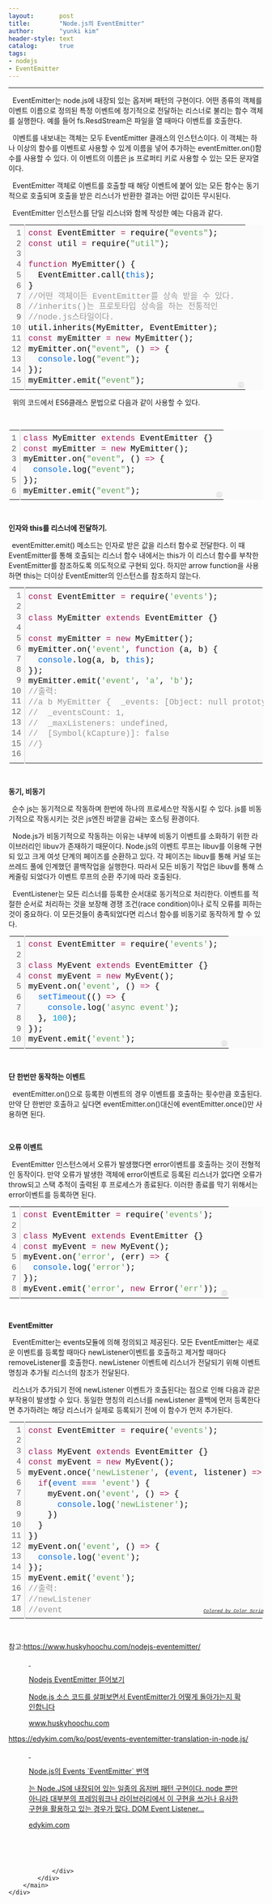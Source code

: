 ```yaml
---
layout:       post
title:        "Node.js의 EventEmitter"
author:       "yunki kim"
header-style: text
catalog:      true
tags: 
- nodejs
- EventEmitter
---
```


<head></head>
<body id="tt-body-page" class="">
<div id="wrap" class="wrap-right">
    <div id="container">
        <main class="main ">
            <div class="area-main">
                <div class="area-view">
                    <div class="article-header"></div>
                    <hr>
                    <div class="article-view">
                        <div class="contents_style">
                            <p data-ke-size="size16">&nbsp; EventEmitter는 node.js에 내장되 있는 옵저버 패턴의 구현이다. 어떤 종류의 객체를 이벤트 이름으로 정의된 특정 이벤트에 정기적으로 전달하는 리스너로 불리는 함수 객체를 실행한다. 예를 들어 fs.ResdStream은 파일을 열 때마다 이벤트를 호출한다.&nbsp;</p>
<p data-ke-size="size16">&nbsp; 이벤트를 내보내는 객체는 모두 EventEmitter 클래스의 인스턴스이다. 이 객체는 하나 이상의 함수를 이벤트로 사용할 수 있게 이름을 넣어 추가하는 eventEmitter.on()함수를 사용할 수 있다. 이 이벤트의 이름은 js 프로퍼티 키로 사용할 수 있는 모든 문자열이다.&nbsp;</p>
<p data-ke-size="size16">&nbsp; EventEmitter 객체로 이벤트를 호출할 때 해당 이벤트에 붙어 있는 모든 함수는 동기적으로 호출되며 호출을 받은 리스너가 반환한 결과는 어떤 값이든 무시된다.&nbsp;</p>
<p data-ke-size="size16">&nbsp; EventEmitter 인스턴스를 단일 리스너와 함께 작성한 예는 다음과 같다.</p>
<div class="colorscripter-code" style="color: #010101; font-family: Consolas, 'Liberation Mono', Menlo, Courier, monospace !important; position: relative !important; overflow: auto;">
<table class="colorscripter-code-table" style="margin: 0; padding: 0; border: none; background-color: #fafafa; border-radius: 4px;" cellspacing="0" cellpadding="0" data-ke-align="alignLeft">
<tbody>
<tr>
<td style="padding: 6px; border-right: 2px solid #e5e5e5;">
<div style="margin: 0; padding: 0; word-break: normal; text-align: right; color: #666; font-family: Consolas, 'Liberation Mono', Menlo, Courier, monospace !important; line-height: 130%;">
<div style="line-height: 130%;">1</div>
<div style="line-height: 130%;">2</div>
<div style="line-height: 130%;">3</div>
<div style="line-height: 130%;">4</div>
<div style="line-height: 130%;">5</div>
<div style="line-height: 130%;">6</div>
<div style="line-height: 130%;">7</div>
<div style="line-height: 130%;">8</div>
<div style="line-height: 130%;">9</div>
<div style="line-height: 130%;">10</div>
<div style="line-height: 130%;">11</div>
<div style="line-height: 130%;">12</div>
<div style="line-height: 130%;">13</div>
<div style="line-height: 130%;">14</div>
<div style="line-height: 130%;">15</div>
</div>
</td>
<td style="padding: 6px 0; text-align: left;">
<div style="margin: 0; padding: 0; color: #010101; font-family: Consolas, 'Liberation Mono', Menlo, Courier, monospace !important; line-height: 130%;">
<div style="padding: 0 6px; white-space: pre; line-height: 130%;"><span style="color: #a71d5d;">const</span>&nbsp;EventEmitter&nbsp;<span style="color: #ff3399;"></span><span style="color: #a71d5d;">=</span>&nbsp;require(<span style="color: #63a35c;">"events"</span>);</div>
<div style="padding: 0 6px; white-space: pre; line-height: 130%;"><span style="color: #a71d5d;">const</span>&nbsp;util&nbsp;<span style="color: #ff3399;"></span><span style="color: #a71d5d;">=</span>&nbsp;require(<span style="color: #63a35c;">"util"</span>);</div>
<div style="padding: 0 6px; white-space: pre; line-height: 130%;">&nbsp;</div>
<div style="padding: 0 6px; white-space: pre; line-height: 130%;"><span style="color: #a71d5d;">function</span>&nbsp;MyEmitter()&nbsp;{</div>
<div style="padding: 0 6px; white-space: pre; line-height: 130%;">&nbsp;&nbsp;EventEmitter.call(<span style="color: #066de2;">this</span>);</div>
<div style="padding: 0 6px; white-space: pre; line-height: 130%;">}</div>
<div style="padding: 0 6px; white-space: pre; line-height: 130%;"><span style="color: #999999;">//어떤&nbsp;객체이든&nbsp;EventEmitter를&nbsp;상속&nbsp;받을&nbsp;수&nbsp;있다.</span></div>
<div style="padding: 0 6px; white-space: pre; line-height: 130%;"><span style="color: #999999;">//inherits()는&nbsp;프로토타입&nbsp;상속을&nbsp;하는&nbsp;전통적인</span></div>
<div style="padding: 0 6px; white-space: pre; line-height: 130%;"><span style="color: #999999;">//node.js스타일이다.</span></div>
<div style="padding: 0 6px; white-space: pre; line-height: 130%;">util.inherits(MyEmitter,&nbsp;EventEmitter);</div>
<div style="padding: 0 6px; white-space: pre; line-height: 130%;"><span style="color: #a71d5d;">const</span>&nbsp;myEmitter&nbsp;<span style="color: #ff3399;"></span><span style="color: #a71d5d;">=</span>&nbsp;<span style="color: #a71d5d;">new</span>&nbsp;MyEmitter();</div>
<div style="padding: 0 6px; white-space: pre; line-height: 130%;">myEmitter.on(<span style="color: #63a35c;">"event"</span>,&nbsp;()&nbsp;<span style="color: #ff3399;"></span><span style="color: #a71d5d;">=</span><span style="color: #ff3399;"></span><span style="color: #a71d5d;">&gt;</span>&nbsp;{</div>
<div style="padding: 0 6px; white-space: pre; line-height: 130%;">&nbsp;&nbsp;<span style="color: #066de2;">console</span>.log(<span style="color: #63a35c;">"event"</span>);</div>
<div style="padding: 0 6px; white-space: pre; line-height: 130%;">});</div>
<div style="padding: 0 6px; white-space: pre; line-height: 130%;">myEmitter.emit(<span style="color: #63a35c;">"event"</span>);</div>
</div>
</td>
<td style="vertical-align: bottom; padding: 0 2px 4px 0;"><a style="text-decoration: none; color: white;" href="http://colorscripter.com/info#e" target="_blank" rel="noopener"><span style="font-size: 9px; word-break: normal; background-color: #e5e5e5; color: white; border-radius: 10px; padding: 1px;">cs</span></a></td>
</tr>
</tbody>
</table>
</div>
<p data-ke-size="size16">&nbsp; 위의 코드에서 ES6클래스 문법으로 다음과 같이 사용할 수 있다.</p>
<p data-ke-size="size16">&nbsp;</p>
<div class="colorscripter-code" style="color: #010101; font-family: Consolas, 'Liberation Mono', Menlo, Courier, monospace !important; position: relative !important; overflow: auto;">
<table class="colorscripter-code-table" style="margin: 0; padding: 0; border: none; background-color: #fafafa; border-radius: 4px;" cellspacing="0" cellpadding="0" data-ke-align="alignLeft">
<tbody>
<tr>
<td style="padding: 6px; border-right: 2px solid #e5e5e5;">
<div style="margin: 0; padding: 0; word-break: normal; text-align: right; color: #666; font-family: Consolas, 'Liberation Mono', Menlo, Courier, monospace !important; line-height: 130%;">
<div style="line-height: 130%;">1</div>
<div style="line-height: 130%;">2</div>
<div style="line-height: 130%;">3</div>
<div style="line-height: 130%;">4</div>
<div style="line-height: 130%;">5</div>
<div style="line-height: 130%;">6</div>
</div>
</td>
<td style="padding: 6px 0; text-align: left;">
<div style="margin: 0; padding: 0; color: #010101; font-family: Consolas, 'Liberation Mono', Menlo, Courier, monospace !important; line-height: 130%;">
<div style="padding: 0 6px; white-space: pre; line-height: 130%;"><span style="color: #a71d5d;">class</span>&nbsp;MyEmitter&nbsp;<span style="color: #a71d5d;">extends</span>&nbsp;EventEmitter&nbsp;{}</div>
<div style="padding: 0 6px; white-space: pre; line-height: 130%;"><span style="color: #a71d5d;">const</span>&nbsp;myEmitter&nbsp;<span style="color: #ff3399;"></span><span style="color: #a71d5d;">=</span>&nbsp;<span style="color: #a71d5d;">new</span>&nbsp;MyEmitter();</div>
<div style="padding: 0 6px; white-space: pre; line-height: 130%;">myEmitter.on(<span style="color: #63a35c;">"event"</span>,&nbsp;()&nbsp;<span style="color: #ff3399;"></span><span style="color: #a71d5d;">=</span><span style="color: #ff3399;"></span><span style="color: #a71d5d;">&gt;</span>&nbsp;{</div>
<div style="padding: 0 6px; white-space: pre; line-height: 130%;">&nbsp;&nbsp;<span style="color: #066de2;">console</span>.log(<span style="color: #63a35c;">"event"</span>);</div>
<div style="padding: 0 6px; white-space: pre; line-height: 130%;">});</div>
<div style="padding: 0 6px; white-space: pre; line-height: 130%;">myEmitter.emit(<span style="color: #63a35c;">"event"</span>);</div>
</div>
</td>
<td style="vertical-align: bottom; padding: 0 2px 4px 0;"><a style="text-decoration: none; color: white;" href="http://colorscripter.com/info#e" target="_blank" rel="noopener"><span style="font-size: 9px; word-break: normal; background-color: #e5e5e5; color: white; border-radius: 10px; padding: 1px;">cs</span></a></td>
</tr>
</tbody>
</table>
</div>
<p data-ke-size="size16">&nbsp;</p>
<p data-ke-size="size16"><b>인자와 this를 리스너에 전달하기.</b></p>
<p data-ke-size="size16"><b>&nbsp;&nbsp;</b>eventEmitter.emit() 메소드는 인자로 받은 값을 리스터 함수로 전달한다. 이 때 EventEmitter를 통해 호출되는 리스너 함수 내에서는 this가 이 리스너 함수를 부착한 EventEmitter를 참조하도록 의도적으로 구현되 있다. 하지만 arrow function을 사용하면 this는 더이상 EventEmitter의 인스턴스를 참조하지 않는다.</p>
<div class="colorscripter-code" style="color: #010101; font-family: Consolas, 'Liberation Mono', Menlo, Courier, monospace !important; position: relative !important; overflow: auto;">
<table class="colorscripter-code-table" style="margin: 0; padding: 0; border: none; background-color: #fafafa; border-radius: 4px;" cellspacing="0" cellpadding="0" data-ke-align="alignLeft">
<tbody>
<tr>
<td style="padding: 6px; border-right: 2px solid #e5e5e5;">
<div style="margin: 0; padding: 0; word-break: normal; text-align: right; color: #666; font-family: Consolas, 'Liberation Mono', Menlo, Courier, monospace !important; line-height: 130%;">
<div style="line-height: 130%;">1</div>
<div style="line-height: 130%;">2</div>
<div style="line-height: 130%;">3</div>
<div style="line-height: 130%;">4</div>
<div style="line-height: 130%;">5</div>
<div style="line-height: 130%;">6</div>
<div style="line-height: 130%;">7</div>
<div style="line-height: 130%;">8</div>
<div style="line-height: 130%;">9</div>
<div style="line-height: 130%;">10</div>
<div style="line-height: 130%;">11</div>
<div style="line-height: 130%;">12</div>
<div style="line-height: 130%;">13</div>
<div style="line-height: 130%;">14</div>
<div style="line-height: 130%;">15</div>
<div style="line-height: 130%;">16</div>
</div>
</td>
<td style="padding: 6px 0; text-align: left;">
<div style="margin: 0; padding: 0; color: #010101; font-family: Consolas, 'Liberation Mono', Menlo, Courier, monospace !important; line-height: 130%;">
<div style="padding: 0 6px; white-space: pre; line-height: 130%;"><span style="color: #a71d5d;">const</span>&nbsp;EventEmitter&nbsp;<span style="color: #ff3399;"></span><span style="color: #a71d5d;">=</span>&nbsp;require(<span style="color: #63a35c;">'events'</span>);</div>
<div style="padding: 0 6px; white-space: pre; line-height: 130%;">&nbsp;</div>
<div style="padding: 0 6px; white-space: pre; line-height: 130%;"><span style="color: #a71d5d;">class</span>&nbsp;MyEmitter&nbsp;<span style="color: #a71d5d;">extends</span>&nbsp;EventEmitter&nbsp;{}</div>
<div style="padding: 0 6px; white-space: pre; line-height: 130%;">&nbsp;</div>
<div style="padding: 0 6px; white-space: pre; line-height: 130%;"><span style="color: #a71d5d;">const</span>&nbsp;myEmitter&nbsp;<span style="color: #ff3399;"></span><span style="color: #a71d5d;">=</span>&nbsp;<span style="color: #a71d5d;">new</span>&nbsp;MyEmitter();</div>
<div style="padding: 0 6px; white-space: pre; line-height: 130%;">myEmitter.on(<span style="color: #63a35c;">'event'</span>,&nbsp;<span style="color: #a71d5d;">function</span>&nbsp;(a,&nbsp;b)&nbsp;{</div>
<div style="padding: 0 6px; white-space: pre; line-height: 130%;">&nbsp;&nbsp;<span style="color: #066de2;">console</span>.log(a,&nbsp;b,&nbsp;<span style="color: #066de2;">this</span>);</div>
<div style="padding: 0 6px; white-space: pre; line-height: 130%;">});</div>
<div style="padding: 0 6px; white-space: pre; line-height: 130%;">myEmitter.emit(<span style="color: #63a35c;">'event'</span>,&nbsp;<span style="color: #63a35c;">'a'</span>,&nbsp;<span style="color: #63a35c;">'b'</span>);</div>
<div style="padding: 0 6px; white-space: pre; line-height: 130%;"><span style="color: #999999;">//출력:&nbsp;</span></div>
<div style="padding: 0 6px; white-space: pre; line-height: 130%;"><span style="color: #999999;">//a&nbsp;b&nbsp;MyEmitter&nbsp;{&nbsp;&nbsp;_events:&nbsp;[Object:&nbsp;null&nbsp;prototype]&nbsp;{&nbsp;event:&nbsp;[Function&nbsp;(anonymous)]&nbsp;},</span></div>
<div style="padding: 0 6px; white-space: pre; line-height: 130%;"><span style="color: #999999;">//&nbsp;&nbsp;_eventsCount:&nbsp;1,</span></div>
<div style="padding: 0 6px; white-space: pre; line-height: 130%;"><span style="color: #999999;">//&nbsp;&nbsp;_maxListeners:&nbsp;undefined,</span></div>
<div style="padding: 0 6px; white-space: pre; line-height: 130%;"><span style="color: #999999;">//&nbsp;&nbsp;[Symbol(kCapture)]:&nbsp;false</span></div>
<div style="padding: 0 6px; white-space: pre; line-height: 130%;"><span style="color: #999999;">//}</span></div>
<div style="padding: 0 6px; white-space: pre; line-height: 130%;">&nbsp;</div>
</div>
<div style="text-align: right; margin-top: -13px; margin-right: 5px; font-size: 9px; font-style: italic;"><a style="color: #e5e5e5text-decoration:none;" href="http://colorscripter.com/info#e" target="_blank" rel="noopener">Colored by Color Scripter</a></div>
</td>
<td style="vertical-align: bottom; padding: 0 2px 4px 0;"><a style="text-decoration: none; color: white;" href="http://colorscripter.com/info#e" target="_blank" rel="noopener"><span style="font-size: 9px; word-break: normal; background-color: #e5e5e5; color: white; border-radius: 10px; padding: 1px;">cs</span></a></td>
</tr>
</tbody>
</table>
</div>
<p data-ke-size="size16">&nbsp;</p>
<p data-ke-size="size16"><b>동기, 비동기</b></p>
<p data-ke-size="size16"><b>&nbsp;&nbsp;</b>순수 js는 동기적으로 작동하며 한번에 하나의 프로세스만 작동시킬 수 있다. js를 비동기적으로 작동시키는 것은 js엔진 바깥을 감싸는 호스팅 환경이다.&nbsp;</p>
<p data-ke-size="size16">&nbsp; Node.js가 비동기적으로 작동하는 이유는 내부에 비동기 이벤트를 소화하기 위한 라이브러리인 libuv가 존재하기 때문이다. Node.js의 이벤트 루프는 libuv를 이용해 구현되 있고 크게 여섯 단계의 페이즈를 순환하고 있다. 각 페이즈는 libuv를 통해 커널 또는 쓰레드 풀에 인계했던 콜백작업을 실행한다. 따라서 모든 비동기 작업은 libuv를 통해 스케줄링 되었다가 이벤트 루프의 순환 주기에 따라 호출된다.</p>
<p data-ke-size="size16">&nbsp; EventListener는 모든 리스너를 등록한 순서대로 동기적으로 처리한다. 이벤트를 적절한 순서로 처리하는 것을 보장해 경쟁 조건(race condition)이나 로직 오류를 피하는 것이 중요하다. 이 모든것들이 충족되었다면 리스너 함수를 비동기로 동작하게 할 수 있다.</p>
<div class="colorscripter-code" style="color: #010101; font-family: Consolas, 'Liberation Mono', Menlo, Courier, monospace !important; position: relative !important; overflow: auto;">
<table class="colorscripter-code-table" style="margin: 0; padding: 0; border: none; background-color: #fafafa; border-radius: 4px;" cellspacing="0" cellpadding="0" data-ke-align="alignLeft">
<tbody>
<tr>
<td style="padding: 6px; border-right: 2px solid #e5e5e5;">
<div style="margin: 0; padding: 0; word-break: normal; text-align: right; color: #666; font-family: Consolas, 'Liberation Mono', Menlo, Courier, monospace !important; line-height: 130%;">
<div style="line-height: 130%;">1</div>
<div style="line-height: 130%;">2</div>
<div style="line-height: 130%;">3</div>
<div style="line-height: 130%;">4</div>
<div style="line-height: 130%;">5</div>
<div style="line-height: 130%;">6</div>
<div style="line-height: 130%;">7</div>
<div style="line-height: 130%;">8</div>
<div style="line-height: 130%;">9</div>
<div style="line-height: 130%;">10</div>
</div>
</td>
<td style="padding: 6px 0; text-align: left;">
<div style="margin: 0; padding: 0; color: #010101; font-family: Consolas, 'Liberation Mono', Menlo, Courier, monospace !important; line-height: 130%;">
<div style="padding: 0 6px; white-space: pre; line-height: 130%;"><span style="color: #a71d5d;">const</span>&nbsp;EventEmitter&nbsp;<span style="color: #ff3399;"></span><span style="color: #a71d5d;">=</span>&nbsp;require(<span style="color: #63a35c;">'events'</span>);</div>
<div style="padding: 0 6px; white-space: pre; line-height: 130%;">&nbsp;</div>
<div style="padding: 0 6px; white-space: pre; line-height: 130%;"><span style="color: #a71d5d;">class</span>&nbsp;MyEvent&nbsp;<span style="color: #a71d5d;">extends</span>&nbsp;EventEmitter&nbsp;{}</div>
<div style="padding: 0 6px; white-space: pre; line-height: 130%;"><span style="color: #a71d5d;">const</span>&nbsp;myEvent&nbsp;<span style="color: #ff3399;"></span><span style="color: #a71d5d;">=</span>&nbsp;<span style="color: #a71d5d;">new</span>&nbsp;MyEvent();</div>
<div style="padding: 0 6px; white-space: pre; line-height: 130%;">myEvent.on(<span style="color: #63a35c;">'event'</span>,&nbsp;()&nbsp;<span style="color: #ff3399;"></span><span style="color: #a71d5d;">=</span><span style="color: #ff3399;"></span><span style="color: #a71d5d;">&gt;</span>&nbsp;{</div>
<div style="padding: 0 6px; white-space: pre; line-height: 130%;">&nbsp;&nbsp;<span style="color: #066de2;">setTimeout</span>(()&nbsp;<span style="color: #ff3399;"></span><span style="color: #a71d5d;">=</span><span style="color: #ff3399;"></span><span style="color: #a71d5d;">&gt;</span>&nbsp;{</div>
<div style="padding: 0 6px; white-space: pre; line-height: 130%;">&nbsp;&nbsp;&nbsp;&nbsp;<span style="color: #066de2;">console</span>.log(<span style="color: #63a35c;">'async&nbsp;event'</span>);</div>
<div style="padding: 0 6px; white-space: pre; line-height: 130%;">&nbsp;&nbsp;},&nbsp;<span style="color: #0099cc;">100</span>);</div>
<div style="padding: 0 6px; white-space: pre; line-height: 130%;">});</div>
<div style="padding: 0 6px; white-space: pre; line-height: 130%;">myEvent.emit(<span style="color: #63a35c;">'event'</span>);</div>
</div>
</td>
<td style="vertical-align: bottom; padding: 0 2px 4px 0;"><a style="text-decoration: none; color: white;" href="http://colorscripter.com/info#e" target="_blank" rel="noopener"><span style="font-size: 9px; word-break: normal; background-color: #e5e5e5; color: white; border-radius: 10px; padding: 1px;">cs</span></a></td>
</tr>
</tbody>
</table>
</div>
<p data-ke-size="size16">&nbsp;</p>
<p data-ke-size="size16"><b>단 한번만 동작하는 이벤트</b></p>
<p data-ke-size="size16">&nbsp; eventEmitter.on()으로 등록한 이벤트의 경우 이벤트를 호출하는 횟수만큼 호출된다. 만약 단 한번만 호출하고 싶다면 eventEmitter.on()대신에 eventEmitter.once()만 사용하면 된다.&nbsp;</p>
<p data-ke-size="size16">&nbsp;</p>
<p data-ke-size="size16"><b>오류 이벤트</b></p>
<p data-ke-size="size16"><b>&nbsp;&nbsp;</b>EventEmitter 인스턴스에서 오류가 발생했다면 error이벤트를 호출하는 것이 전형적인 동작이다. 만약 오류가 발생한 객체에 error이벤트로 등록된 리스너가 없다면 오류가 throw되고 스택 추적이 출력된 후 프로세스가 종료된다. 이러한 종료를 막기 위해서는 error이벤트를 등록하면 된다.&nbsp;</p>
<div class="colorscripter-code" style="color: #010101; font-family: Consolas, 'Liberation Mono', Menlo, Courier, monospace !important; position: relative !important; overflow: auto;">
<table class="colorscripter-code-table" style="margin: 0; padding: 0; border: none; background-color: #fafafa; border-radius: 4px;" cellspacing="0" cellpadding="0" data-ke-align="alignLeft">
<tbody>
<tr>
<td style="padding: 6px; border-right: 2px solid #e5e5e5;">
<div style="margin: 0; padding: 0; word-break: normal; text-align: right; color: #666; font-family: Consolas, 'Liberation Mono', Menlo, Courier, monospace !important; line-height: 130%;">
<div style="line-height: 130%;">1</div>
<div style="line-height: 130%;">2</div>
<div style="line-height: 130%;">3</div>
<div style="line-height: 130%;">4</div>
<div style="line-height: 130%;">5</div>
<div style="line-height: 130%;">6</div>
<div style="line-height: 130%;">7</div>
<div style="line-height: 130%;">8</div>
</div>
</td>
<td style="padding: 6px 0; text-align: left;">
<div style="margin: 0; padding: 0; color: #010101; font-family: Consolas, 'Liberation Mono', Menlo, Courier, monospace !important; line-height: 130%;">
<div style="padding: 0 6px; white-space: pre; line-height: 130%;"><span style="color: #a71d5d;">const</span>&nbsp;EventEmitter&nbsp;<span style="color: #ff3399;"></span><span style="color: #a71d5d;">=</span>&nbsp;require(<span style="color: #63a35c;">'events'</span>);</div>
<div style="padding: 0 6px; white-space: pre; line-height: 130%;">&nbsp;</div>
<div style="padding: 0 6px; white-space: pre; line-height: 130%;"><span style="color: #a71d5d;">class</span>&nbsp;MyEvent&nbsp;<span style="color: #a71d5d;">extends</span>&nbsp;EventEmitter&nbsp;{}</div>
<div style="padding: 0 6px; white-space: pre; line-height: 130%;"><span style="color: #a71d5d;">const</span>&nbsp;myEvent&nbsp;<span style="color: #ff3399;"></span><span style="color: #a71d5d;">=</span>&nbsp;<span style="color: #a71d5d;">new</span>&nbsp;MyEvent();</div>
<div style="padding: 0 6px; white-space: pre; line-height: 130%;">myEvent.on(<span style="color: #63a35c;">'error'</span>,&nbsp;(err)&nbsp;<span style="color: #ff3399;"></span><span style="color: #a71d5d;">=</span><span style="color: #ff3399;"></span><span style="color: #a71d5d;">&gt;</span>&nbsp;{</div>
<div style="padding: 0 6px; white-space: pre; line-height: 130%;">&nbsp;&nbsp;<span style="color: #066de2;">console</span>.log(<span style="color: #63a35c;">'error'</span>);</div>
<div style="padding: 0 6px; white-space: pre; line-height: 130%;">});</div>
<div style="padding: 0 6px; white-space: pre; line-height: 130%;">myEvent.emit(<span style="color: #63a35c;">'error'</span>,&nbsp;<span style="color: #a71d5d;">new</span>&nbsp;Error(<span style="color: #63a35c;">'err'</span>));</div>
</div>
</td>
<td style="vertical-align: bottom; padding: 0 2px 4px 0;"><a style="text-decoration: none; color: white;" href="http://colorscripter.com/info#e" target="_blank" rel="noopener"><span style="font-size: 9px; word-break: normal; background-color: #e5e5e5; color: white; border-radius: 10px; padding: 1px;">cs</span></a></td>
</tr>
</tbody>
</table>
</div>
<p data-ke-size="size16">&nbsp;</p>
<p data-ke-size="size16"><b>EventEmitter</b></p>
<p data-ke-size="size16">&nbsp; EventEmitter는 events모듈에 의해 정의되고 제공된다. 모든 EventEmitter는 새로운 이벤트를 등록할 때마다 newListener이벤트를 호출하고 제거할 때마다 removeListener를 호출한다. newListener 이벤트에 리스너가 전달되기 위해 이벤트 명칭과 추가될 리스너의 참조가 전달된다.</p>
<p data-ke-size="size16">&nbsp; 리스너가 추가되기 전에 newListener 이벤트가 호출된다는 점으로 인해 다음과 같은 부작용이 발생할 수 있다. 동일한 명칭의 리스너를 newListener 콜백에 먼저 등록한다면 추가하려는 해당 리스너가 실제로 등록되기 전에 이 함수가 먼저 추가된다.</p>
<div class="colorscripter-code" style="color: #010101; font-family: Consolas, 'Liberation Mono', Menlo, Courier, monospace !important; position: relative !important; overflow: auto;">
<table class="colorscripter-code-table" style="margin: 0; padding: 0; border: none; background-color: #fafafa; border-radius: 4px;" cellspacing="0" cellpadding="0" data-ke-align="alignLeft">
<tbody>
<tr>
<td style="padding: 6px; border-right: 2px solid #e5e5e5;">
<div style="margin: 0; padding: 0; word-break: normal; text-align: right; color: #666; font-family: Consolas, 'Liberation Mono', Menlo, Courier, monospace !important; line-height: 130%;">
<div style="line-height: 130%;">1</div>
<div style="line-height: 130%;">2</div>
<div style="line-height: 130%;">3</div>
<div style="line-height: 130%;">4</div>
<div style="line-height: 130%;">5</div>
<div style="line-height: 130%;">6</div>
<div style="line-height: 130%;">7</div>
<div style="line-height: 130%;">8</div>
<div style="line-height: 130%;">9</div>
<div style="line-height: 130%;">10</div>
<div style="line-height: 130%;">11</div>
<div style="line-height: 130%;">12</div>
<div style="line-height: 130%;">13</div>
<div style="line-height: 130%;">14</div>
<div style="line-height: 130%;">15</div>
<div style="line-height: 130%;">16</div>
<div style="line-height: 130%;">17</div>
<div style="line-height: 130%;">18</div>
</div>
</td>
<td style="padding: 6px 0; text-align: left;">
<div style="margin: 0; padding: 0; color: #010101; font-family: Consolas, 'Liberation Mono', Menlo, Courier, monospace !important; line-height: 130%;">
<div style="padding: 0 6px; white-space: pre; line-height: 130%;"><span style="color: #a71d5d;">const</span>&nbsp;EventEmitter&nbsp;<span style="color: #ff3399;"></span><span style="color: #a71d5d;">=</span>&nbsp;require(<span style="color: #63a35c;">'events'</span>);</div>
<div style="padding: 0 6px; white-space: pre; line-height: 130%;">&nbsp;</div>
<div style="padding: 0 6px; white-space: pre; line-height: 130%;"><span style="color: #a71d5d;">class</span>&nbsp;MyEvent&nbsp;<span style="color: #a71d5d;">extends</span>&nbsp;EventEmitter&nbsp;{}</div>
<div style="padding: 0 6px; white-space: pre; line-height: 130%;"><span style="color: #a71d5d;">const</span>&nbsp;myEvent&nbsp;<span style="color: #ff3399;"></span><span style="color: #a71d5d;">=</span>&nbsp;<span style="color: #a71d5d;">new</span>&nbsp;MyEvent();</div>
<div style="padding: 0 6px; white-space: pre; line-height: 130%;">myEvent.once(<span style="color: #63a35c;">'newListener'</span>,&nbsp;(<span style="color: #066de2;">event</span>,&nbsp;listener)&nbsp;<span style="color: #ff3399;"></span><span style="color: #a71d5d;">=</span><span style="color: #ff3399;"></span><span style="color: #a71d5d;">&gt;</span>&nbsp;{</div>
<div style="padding: 0 6px; white-space: pre; line-height: 130%;">&nbsp;&nbsp;<span style="color: #a71d5d;">if</span>(<span style="color: #066de2;">event</span>&nbsp;<span style="color: #ff3399;"></span><span style="color: #a71d5d;">=</span><span style="color: #ff3399;"></span><span style="color: #a71d5d;">=</span><span style="color: #ff3399;"></span><span style="color: #a71d5d;">=</span>&nbsp;<span style="color: #63a35c;">'event'</span>)&nbsp;{</div>
<div style="padding: 0 6px; white-space: pre; line-height: 130%;">&nbsp;&nbsp;&nbsp;&nbsp;myEvent.on(<span style="color: #63a35c;">'event'</span>,&nbsp;()&nbsp;<span style="color: #ff3399;"></span><span style="color: #a71d5d;">=</span><span style="color: #ff3399;"></span><span style="color: #a71d5d;">&gt;</span>&nbsp;{</div>
<div style="padding: 0 6px; white-space: pre; line-height: 130%;">&nbsp;&nbsp;&nbsp;&nbsp;&nbsp;&nbsp;<span style="color: #066de2;">console</span>.log(<span style="color: #63a35c;">'newListener'</span>);</div>
<div style="padding: 0 6px; white-space: pre; line-height: 130%;">&nbsp;&nbsp;&nbsp;&nbsp;})</div>
<div style="padding: 0 6px; white-space: pre; line-height: 130%;">&nbsp;&nbsp;}</div>
<div style="padding: 0 6px; white-space: pre; line-height: 130%;">})</div>
<div style="padding: 0 6px; white-space: pre; line-height: 130%;">myEvent.on(<span style="color: #63a35c;">'event'</span>,&nbsp;()&nbsp;<span style="color: #ff3399;"></span><span style="color: #a71d5d;">=</span><span style="color: #ff3399;"></span><span style="color: #a71d5d;">&gt;</span>&nbsp;{</div>
<div style="padding: 0 6px; white-space: pre; line-height: 130%;">&nbsp;&nbsp;<span style="color: #066de2;">console</span>.log(<span style="color: #63a35c;">'event'</span>);</div>
<div style="padding: 0 6px; white-space: pre; line-height: 130%;">});</div>
<div style="padding: 0 6px; white-space: pre; line-height: 130%;">myEvent.emit(<span style="color: #63a35c;">'event'</span>);</div>
<div style="padding: 0 6px; white-space: pre; line-height: 130%;"><span style="color: #999999;">//출력:</span></div>
<div style="padding: 0 6px; white-space: pre; line-height: 130%;"><span style="color: #999999;">//newListener</span></div>
<div style="padding: 0 6px; white-space: pre; line-height: 130%;"><span style="color: #999999;">//event</span></div>
</div>
<div style="text-align: right; margin-top: -13px; margin-right: 5px; font-size: 9px; font-style: italic;"><a style="color: #e5e5e5text-decoration:none;" href="http://colorscripter.com/info#e" target="_blank" rel="noopener">Colored by Color Scripter</a></div>
</td>
<td style="vertical-align: bottom; padding: 0 2px 4px 0;"><a style="text-decoration: none; color: white;" href="http://colorscripter.com/info#e" target="_blank" rel="noopener"><span style="font-size: 9px; word-break: normal; background-color: #e5e5e5; color: white; border-radius: 10px; padding: 1px;">cs</span></a></td>
</tr>
</tbody>
</table>
</div>
<p data-ke-size="size16">&nbsp;</p>
<p data-ke-size="size16">참고:<a href="https://www.huskyhoochu.com/nodejs-eventemitter/" target="_blank" rel="noopener">https://www.huskyhoochu.com/nodejs-eventemitter/</a></p>
<figure id="og_1633070181830" contenteditable="false" data-ke-type="opengraph" data-ke-align="alignCenter" data-og-type="article" data-og-title="Nodejs EventEmitter 뜯어보기" data-og-description="Node.js 소스 코드를 살펴보면서 EventEmitter가 어떻게 돌아가는지 확인합니다" data-og-host="www.huskyhoochu.com" data-og-source-url="https://www.huskyhoochu.com/nodejs-eventemitter/" data-og-url="https://www.huskyhoochu.com/nodejs-eventemitter/" data-og-image="https://scrap.kakaocdn.net/dn/blIu5r/hyLN5NuEob/CKKSG5FtuzlWHdOGnNw7p1/img.png?width=512&amp;height=512&amp;face=0_0_512_512,https://scrap.kakaocdn.net/dn/bm3IWv/hyLOaBhPGz/rEAn5rkxh3c6kYo1eoeCU1/img.png?width=512&amp;height=512&amp;face=0_0_512_512"><a href="https://www.huskyhoochu.com/nodejs-eventemitter/" target="_blank" rel="noopener" data-source-url="https://www.huskyhoochu.com/nodejs-eventemitter/">
<div class="og-image" style="background-image: url('https://scrap.kakaocdn.net/dn/blIu5r/hyLN5NuEob/CKKSG5FtuzlWHdOGnNw7p1/img.png?width=512&amp;height=512&amp;face=0_0_512_512,https://scrap.kakaocdn.net/dn/bm3IWv/hyLOaBhPGz/rEAn5rkxh3c6kYo1eoeCU1/img.png?width=512&amp;height=512&amp;face=0_0_512_512');">&nbsp;</div>
<div class="og-text">
<p class="og-title" data-ke-size="size16">Nodejs EventEmitter 뜯어보기</p>
<p class="og-desc" data-ke-size="size16">Node.js 소스 코드를 살펴보면서 EventEmitter가 어떻게 돌아가는지 확인합니다</p>
<p class="og-host" data-ke-size="size16">www.huskyhoochu.com</p>
</div>
</a></figure>
<p data-ke-size="size16"><a href="https://edykim.com/ko/post/events-eventemitter-translation-in-node.js/" target="_blank" rel="noopener">https://edykim.com/ko/post/events-eventemitter-translation-in-node.js/</a></p>
<figure id="og_1633070192516" contenteditable="false" data-ke-type="opengraph" data-ke-align="alignCenter" data-og-type="website" data-og-title="Node.js의 Events `EventEmitter` 번역" data-og-description="는 Node.JS에 내장되어 있는 일종의 옵저버 패턴 구현이다. node 뿐만 아니라 대부분의 프레임워크나 라이브러리에서 이 구현을 쓰거나 유사한 구현을 활용하고 있는 경우가 많다. DOM Event Listener…" data-og-host="edykim.com" data-og-source-url="https://edykim.com/ko/post/events-eventemitter-translation-in-node.js/" data-og-url="https://edykim.com/ko/post/events-eventemitter-translation-in-node.js/" data-og-image=""><a href="https://edykim.com/ko/post/events-eventemitter-translation-in-node.js/" target="_blank" rel="noopener" data-source-url="https://edykim.com/ko/post/events-eventemitter-translation-in-node.js/">
<div class="og-image" style="background-image: url();">&nbsp;</div>
<div class="og-text">
<p class="og-title" data-ke-size="size16">Node.js의 Events `EventEmitter` 번역</p>
<p class="og-desc" data-ke-size="size16">는 Node.JS에 내장되어 있는 일종의 옵저버 패턴 구현이다. node 뿐만 아니라 대부분의 프레임워크나 라이브러리에서 이 구현을 쓰거나 유사한 구현을 활용하고 있는 경우가 많다. DOM Event Listener…</p>
<p class="og-host" data-ke-size="size16">edykim.com</p>
</div>
</a></figure>
<p data-ke-size="size16">&nbsp;</p>
                        </div>
                        <br>
                        <div class="tags"></div>
                    </div>
                    
                </div>
            </div>
        </main>
    </div>
</div>


</body>